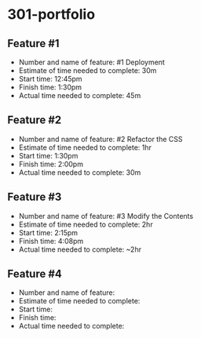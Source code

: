 # 301-portfolio

## Feature #1

* Number and name of feature: #1 Deployment
* Estimate of time needed to complete: 30m
* Start time: 12:45pm
* Finish time: 1:30pm
* Actual time needed to complete: 45m

## Feature #2

* Number and name of feature: #2 Refactor the CSS
* Estimate of time needed to complete: 1hr
* Start time: 1:30pm
* Finish time: 2:00pm
* Actual time needed to complete: 30m

## Feature #3

* Number and name of feature: #3 Modify the Contents
* Estimate of time needed to complete: 2hr
* Start time: 2:15pm
* Finish time: 4:08pm
* Actual time needed to complete: ~2hr

## Feature #4

* Number and name of feature:
* Estimate of time needed to complete:
* Start time:
* Finish time:
* Actual time needed to complete:
